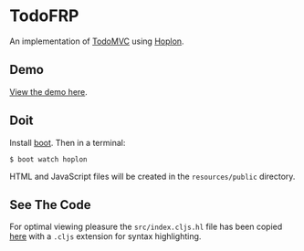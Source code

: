 # TodoFRP

An implementation of [TodoMVC][1] using [Hoplon][2].

## Demo

[View the demo here][3].

## Doit

Install [boot][4]. Then in a terminal:

```
$ boot watch hoplon
```

HTML and JavaScript files will be created in the `resources/public` directory.

## See The Code

For optimal viewing pleasure the `src/index.cljs.hl` file has been copied
[here][5] with a `.cljs` extension for syntax highlighting.

[1]: http://todomvc.com
[2]: http://github.com/tailrecursion/hoplon
[3]: http://micha.github.com/todofrp
[4]: https://github.com/tailrecursion/boot
[5]: https://github.com/tailrecursion/hoplon-demos/blob/master/todoFRP/doc/index.cljs
